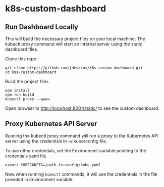 # k8s-custom-dashboard


## Run Dashboard Locally
This will build the necessary project files on your local machine.
The kubectl proxy command will start an internal server using the static dashboard files.

Clone this repo:
```
git clone https://github.com/jdeskins/k8s-custom-dashboard.git
cd k8s-custom-dashboard
```

Build the project files.
```
npm install
npm run build
kubectl proxy --www=.
``` 

Open browser to <http://localhost:8001/static/> to see the custom dashboard.


## Proxy Kubernetes API Server
Running the kubectl proxy command will run a proxy to the Kubernetes API server using
the credentials in ~/.kube/config file.

To use other credentials, set the Environment variable pointing to the credentials yaml file.
```
export KUBECONFIG=/path-to-config/kube.yaml
```

Now when running `kubectl` commands, it will use the credentials in the file provided in Environment variable.
